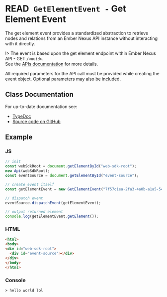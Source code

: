# <span class="type-read">READ</span>` GetElementEvent -` Get Element Event

The get element event provides a standardized abstraction to retrieve nodes and relations from an Ember Nexus API
instance without interacting with it directly.

!> The event is based upon the get element endpoint within Ember Nexus API - <span class="method-get">GET</span> `/<uuid>`.  
   See the [APIs documentation](https://ember-nexus.github.io/api/#/api-endpoints/element/get-element) for more details.

All required parameters for the API call must be provided while creating the event object. Optional parameters may also
be included.

## Class Documentation

For up-to-date documentation see:

- [TypeDoc](.//type/classes/Event_Element_GetElementEvent.GetElementEvent.html)
- [Source code on GitHub](https://github.com/ember-nexus/web-sdk/blob/main/src/Event/Element/GetElementEvent.ts)

## Example

<!-- tabs:start -->

### **JS**

```js
// init
const webSdkRoot = document.getElementById("web-sdk-root");
new Api(webSdkRoot);
const eventSource = document.getElementById("event-source");

// create event itself
const getElementEvent = new GetElementEvent("7f57c1ea-2fa3-4a0b-a1a5-5446669cd662");

// dispatch event
eventSource.dispatchEvent(getElementEvent);

// output returned element
console.log(getElementEvent.getElement());
```

### **HTML**

```html
<html>
<body>
<div id="web-sdk-root">
  <div id="event-source"></div>
</div>
</body>
</html>
```

### **Console**

```txt
> hello world lol
```

<!-- tabs:end -->

